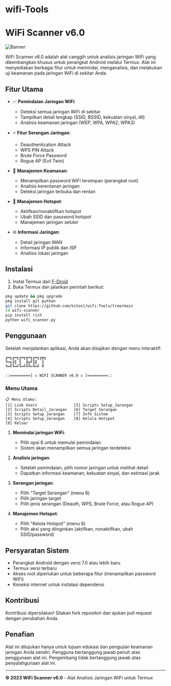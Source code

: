 # wifi-Tools
# WiFi Scanner v6.0

![Banner](https://via.placeholder.com/800x200?text=WiFi+Scanner+v6.0)

WiFi Scanner v6.0 adalah alat canggih untuk analisis jaringan WiFi yang dikembangkan khusus untuk perangkat Android melalui Termux. Alat ini menyediakan berbagai fitur untuk memindai, menganalisis, dan melakukan uji keamanan pada jaringan WiFi di sekitar Anda.

## Fitur Utama

- ✅ **Pemindaian Jaringan WiFi**:
  - Deteksi semua jaringan WiFi di sekitar
  - Tampilkan detail lengkap (SSID, BSSID, kekuatan sinyal, dll)
  - Analisis keamanan jaringan (WEP, WPA, WPA2, WPA3)

- ⚡ **Fitur Serangan Jaringan**:
  - Deauthentication Attack
  - WPS PIN Attack
  - Brute Force Password
  - Rogue AP (Evil Twin)

- 🔐 **Manajemen Keamanan**:
  - Menampilkan password WiFi tersimpan (perangkat root)
  - Analisis kerentanan jaringan
  - Deteksi jaringan terbuka dan rentan

- 📶 **Manajemen Hotspot**:
  - Aktifkan/nonaktifkan hotspot
  - Ubah SSID dan password hotspot
  - Manajemen jaringan seluler

- 🌐 **Informasi Jaringan**:
  - Detail jaringan WAN
  - Informasi IP publik dan ISP
  - Analisis lokasi jaringan

## Instalasi

1. Instal Termux dari [F-Droid](https://f-droid.org/en/packages/com.termux/)
2. Buka Termux dan jalankan perintah berikut:

```bash
pkg update && pkg upgrade
pkg install git python
git clone https://github.com/kitoxl/wifi-Tools/tree/main
cd wifi-scanner
pip install rich
python wifi_scanner.py
```

## Penggunaan

Setelah menjalankan aplikasi, Anda akan disajikan dengan menu interaktif:

```
╔═╗╔═╗╔═╗╦═╗╔═╗╔╦╗  
╚═╗║╣ ║  ╠╦╝║╣  ║    
╚═╝╚═╝╚═╝╩╚═╚═╝ ╩   

::=========[ ☠ WIFI SCANNER v6.0 ☠ ]=========::

```

### Menu Utama

```
📋 Menu Utama:
[1] Link Users                [5] Scripts Setup_Jarangan
[2] Scripts Detail_Jarangan   [6] Target Serangan
[3] Scripts Setup_Jarangan    [7] Info Sistem
[4] Scripts Setup_Jarangan    [8] Kelola Hotspot
[0] Keluar
```

1. **Memindai jaringan WiFi**:
   - Pilih opsi 6 untuk memulai pemindaian
   - Sistem akan menampilkan semua jaringan terdeteksi

2. **Analisis jaringan**:
   - Setelah pemindaian, pilih nomor jaringan untuk melihat detail
   - Dapatkan informasi keamanan, kekuatan sinyal, dan estimasi jarak

3. **Serangan jaringan**:
   - Pilih "Target Serangan" (menu 6)
   - Pilih jaringan target
   - Pilih jenis serangan (Deauth, WPS, Brute Force, atau Rogue AP)

4. **Manajemen Hotspot**:
   - Pilih "Kelola Hotspot" (menu 8)
   - Pilih aksi yang diinginkan (aktifkan, nonaktifkan, ubah SSID/password)

## Persyaratan Sistem

- Perangkat Android dengan versi 7.0 atau lebih baru
- Termux versi terbaru
- Akses root diperlukan untuk beberapa fitur (menampilkan password WiFi)
- Koneksi internet untuk instalasi dependensi

## Kontribusi

Kontribusi dipersilakan! Silakan fork repositori dan ajukan pull request dengan perubahan Anda.

## Penafian

Alat ini ditujukan hanya untuk tujuan edukasi dan pengujian keamanan jaringan Anda sendiri. Pengguna bertanggung jawab penuh atas penggunaan alat ini. Pengembang tidak bertanggung jawab atas penyalahgunaan alat ini.

---

**© 2023 WiFi Scanner v6.0** - Alat Analisis Jaringan WiFi untuk Termux
